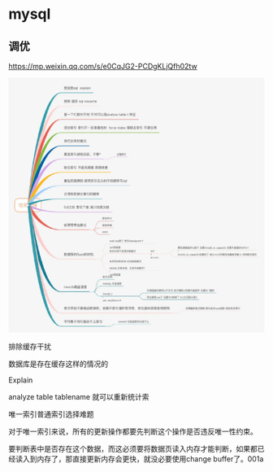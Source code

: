 # mysql

## 调优

https://mp.weixin.qq.com/s/e0CqJG2-PCDgKLjQfh02tw

![img](面试总结.assets/640.webp)

排除缓存干扰

数据库是存在缓存这样的情况的

Explain

analyze table tablename 就可以重新统计索

唯一索引普通索引选择难题

对于唯一索引来说，所有的更新操作都要先判断这个操作是否违反唯一性约束。

要判断表中是否存在这个数据，而这必须要将数据页读入内存才能判断，如果都已经读入到内存了，那直接更新内存会更快，就没必要使用change buffer了。001a
